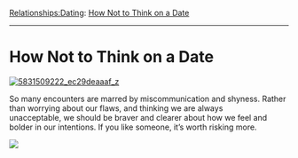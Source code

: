 [Relationships:](https://www.theschooloflife.com/thebookoflife/category/relationships/)[Dating](https://www.theschooloflife.com/thebookoflife/category/relationships/dating/): [How Not to Think on a Date](https://www.theschooloflife.com/thebookoflife/how-not-to-think-on-a-date/)

* * *

# How Not to Think on a Date

[![5831509222_ec29deaaaf_z](https://www.theschooloflife.com/thebookoflife/wp-content/uploads/2014/11/5831509222_ec29deaaaf_z.jpg)](http://www.thebookoflife.org/wp-content/uploads/2014/11/5831509222_ec29deaaaf_z.jpg)

So many encounters are marred by&nbsp;miscommunication and shyness. Rather than worrying about our flaws, and thinking we are always unacceptable,&nbsp;we should be braver and&nbsp;clearer about how we feel and bolder in our intentions.&nbsp;If you like someone, it’s worth risking more.

[![](https://img.youtube.com/vi/KWjYaZQb_rk/0.jpg)](//www.youtube.com/embed/KWjYaZQb_rk? '')
